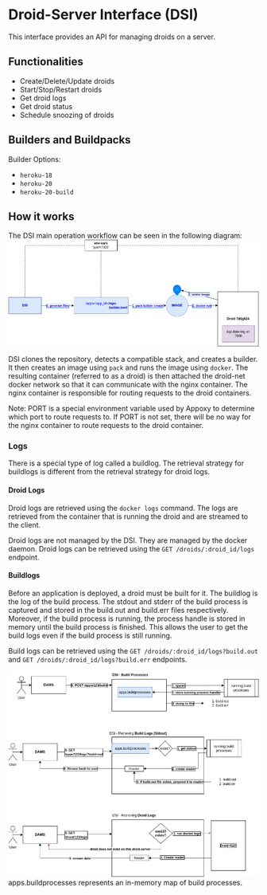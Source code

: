 # Droid-Server Interface (DSI)

This interface provides an API for managing droids on a server.

## Functionalities

- Create/Delete/Update droids
- Start/Stop/Restart droids
- Get droid logs
- Get droid status
- Schedule snoozing of droids

## Builders and Buildpacks

Builder Options:

- `heroku-18`
- `heroku-20`
- `heroku-20-build`

## How it works

The DSI main operation workflow can be seen in the following diagram:
![](docs/dsi-in-action.png)

DSI clones the repository, detects a compatible stack, and creates a builder. It then creates an image using `pack` and
runs the image using `docker`. The resulting container (referred to as a droid) is then attached the droid-net docker
network so that it can communicate with the nginx container. The nginx container is responsible for routing requests to
the droid containers.

Note: PORT is a special environment variable used by Appoxy to determine which port to route requests to. If PORT is not set, there will be no way for the nginx container to route requests to the droid container.

### Logs

There is a special type of log called a buildlog. The retrieval strategy for buildlogs is different from the retrieval strategy for droid logs.

#### Droid Logs

Droid logs are retrieved using the `docker logs` command. The logs are retrieved from the container that is running the droid and are streamed to the client.

Droid logs are not managed by the DSI. They are managed by the docker daemon.
Droid logs can be retrieved using the `GET /droids/:droid_id/logs` endpoint.

#### Buildlogs

Before an application is deployed, a droid must be built for it. The buildlog is the log of the build process. The stdout and stderr of the build process is captured and stored in the build.out
and build.err files respectively. Moreover, if the build process is running, the process handle is stored in memory
until the build process is finished. This allows the user to get the build logs even if the build process is still
running.

Build logs can be retrieved using the `GET /droids/:droid_id/logs?build.out` and `GET /droids/:droid_id/logs?build.err` endpoints.


![](docs/log-streaming.png)
apps.buildprocesses represents an in-memory map of build processes.

